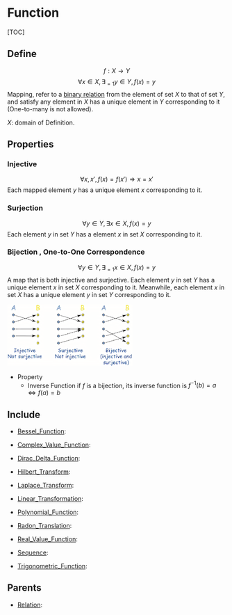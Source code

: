 # Function

[TOC]

## Define

$$
f: X \to Y  \tag{Function}
$$
$$
\forall x \in X, \exists_{= 1} y \in Y, f(x) = y
$$
Mapping, refer to a [binary relation](./Relation.md) from the element of set $X$ to that of set $Y$, and satisfy any element in $X$ has a unique element in $Y$ corresponding to it (One-to-many is not allowed).

$X$: domain of Definition.

## Properties

### Injective

$$
\forall x, x', f(x) = f(x') \Rightarrow x = x'
$$
Each mapped element $y$ has a unique element $x$ corresponding to it.

### Surjection

$$
\forall y \in Y, \exists x \in X, f(x) = y
$$
Each element $y$ in set $Y$ has a element $x$ in set $X$ corresponding to it.

### Bijection , One-to-One Correspondence

$$
\forall y \in Y, \exists_{= 1} x \in X, f(x) = y
$$
A map that is both injective and surjective. Each element $y$ in set $Y$ has a unique element $x$ in set $X$ corresponding to it. Meanwhile, each element $x$ in set $X$ has a unique element $y$ in set $Y$ corresponding to it.

<img src="assets/R-16983288702011.png" alt="R" style="zoom: 30%;" />

- Property
  * Inverse Function
    if $f$ is a bijection, its inverse function is $f^{-1}(b) = a \Leftrightarrow f(a) = b$

## Include

- [Bessel_Function](./Bessel_Function.md): 

- [Complex_Value_Function](./Complex_Value_Function.md): 

- [Dirac_Delta_Function](./Dirac_Delta_Function.md): 

- [Hilbert_Transform](./Hilbert_Transform.md): 

- [Laplace_Transform](./Laplace_Transform.md): 

- [Linear_Transformation](./Linear_Transformation.md): 

- [Polynomial_Function](./Polynomial_Function.md): 

- [Radon_Translation](./Radon_Translation.md): 

- [Real_Value_Function](./Real_Value_Function.md): 

- [Sequence](./Sequence.md): 

- [Trigonometric_Function](./Trigonometric_Function.md): 

## Parents

- [Relation](./Relation.md): 

